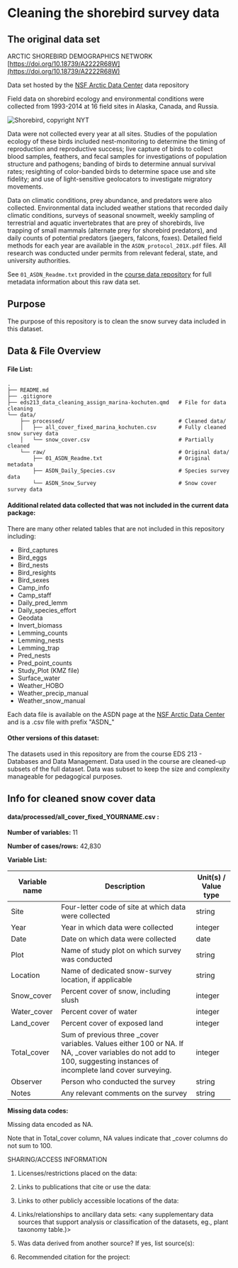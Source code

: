 # Cleaning the shorebird survey data

## The original data set

ARCTIC SHOREBIRD DEMOGRAPHICS NETWORK [https://doi.org/10.18739/A2222R68W](https://doi.org/10.18739/A2222R68W)

Data set hosted by the [NSF Arctic Data Center](https://arcticdata.io) data repository 

Field data on shorebird ecology and environmental conditions were collected from 1993-2014 at 16 field sites in Alaska, Canada, and Russia.

![Shorebird, copyright NYT](https://static01.nyt.com/images/2017/09/10/nyregion/10NATURE1/10NATURE1-superJumbo.jpg?quality=75&auto=webp)

Data were not collected every year at all sites. Studies of the population ecology of these birds included nest-monitoring to determine the timing of reproduction and reproductive success; live capture of birds to collect blood samples, feathers, and fecal samples for investigations of population structure and pathogens; banding of birds to determine annual survival rates; resighting of color-banded birds to determine space use and site fidelity; and use of light-sensitive geolocators to investigate migratory movements. 

Data on climatic conditions, prey abundance, and predators were also collected. Environmental data included weather stations that recorded daily climatic conditions, surveys of seasonal snowmelt, weekly sampling of terrestrial and aquatic invertebrates that are prey of shorebirds, live trapping of small mammals (alternate prey for shorebird predators), and daily counts of potential predators (jaegers, falcons, foxes). Detailed field methods for each year are available in the `ASDN_protocol_201X.pdf` files. All research was conducted under permits from relevant federal, state, and university authorities.

See `01_ASDN_Readme.txt` provided in the [course data repository](https://github.com/UCSB-Library-Research-Data-Services/bren-meds213-spring-2024-class-data) for full metadata information about this raw data set.

## Purpose

The purpose of this repository is to clean the snow survey data included in this dataset. 

## Data & File Overview

#### File List:

```
.
├── README.md
├── .gitignore
├── eds213_data_cleaning_assign_marina-kochuten.qmd   # File for data cleaning
└── data/
    ├── processed/                                    # Cleaned data/
    │   ├── all_cover_fixed_marina_kochuten.csv       # Fully cleaned snow survey data
    │   └── snow_cover.csv                            # Partially cleaned
    └── raw/                                          # Original data/
        ├── 01_ASDN_Readme.txt                        # Original metadata
        ├── ASDN_Daily_Species.csv                    # Species survey data
        └── ASDN_Snow_Survey                          # Snow cover survey data
```


#### Additional related data collected that was not included in the current data package:

There are many other related tables that are not included in this repository including:

- Bird_captures
- Bird_eggs
- Bird_nests
- Bird_resights
- Bird_sexes
- Camp_info
- Camp_staff
- Daily_pred_lemm
- Daily_species_effort
- Geodata
- Invert_biomass
- Lemming_counts
- Lemming_nests
- Lemming_trap
- Pred_nests
- Pred_point_counts
- Study_Plot	(KMZ file)
- Surface_water
- Weather_HOBO
- Weather_precip_manual
- Weather_snow_manual

Each data file is available on the ASDN page at the [NSF Arctic Data Center](https://arcticdata.io) and is a .csv file with prefix "ASDN_"

#### Other versions of this dataset:

The datasets used in this repository are from the course EDS 213 - Databases and Data Management. Data used in the course are cleaned-up subsets of the full dataset. Data was subset to keep the size and complexity manageable for pedagogical purposes.


## Info for cleaned snow cover data

#### data/processed/all_cover_fixed_YOURNAME.csv : 

**Number of variables:** 11

**Number of cases/rows:** 42,830

**Variable List:**

| Variable name | Description                                                                                                                                                           | Unit(s) / Value type |
|---------------|-----------------------------------------------------------------------------------------------------------------------------------------------------------------------|----------------------|
| Site          | Four-letter code of site at which data were collected                                                                                                                 | string               |
| Year          | Year in which data were collected                                                                                                                                     | integer              |
| Date          | Date on which data were collected                                                                                                                                     | date                 |
| Plot          | Name of study plot on which survey was conducted                                                                                                                      | string               |
| Location      | Name of dedicated snow-survey location, if applicable                                                                                                                 | string               |
| Snow_cover    | Percent cover of snow, including slush                                                                                                                                | integer              |
| Water_cover   | Percent cover of water                                                                                                                                                | integer              |
| Land_cover    | Percent cover of exposed land                                                                                                                                         | integer              |
| Total_cover   | Sum of previous three _cover variables. Values either 100 or NA.  If NA, _cover variables do not add to 100, suggesting instances of incomplete land cover surveying. | integer              |
| Observer      | Person who conducted the survey                                                                                                                                       | string               |
| Notes         | Any relevant comments on the survey                                                                                                                                   | string               |

**Missing data codes:**
   
Missing data encoded as NA.

Note that in Total_cover column, NA values indicate that _cover columns do not sum to 100. 


SHARING/ACCESS INFORMATION

1. Licenses/restrictions placed on the data:

2. Links to publications that cite or use the data:

3. Links to other publicly accessible locations of the data:

4. Links/relationships to ancillary data sets: <any supplementary data sources 
that support analysis or classification of the datasets, eg., plant taxonomy table.)>

5. Was data derived from another source? If yes, list source(s): <list citations 
to original sources>

6. Recommended citation for the project:
